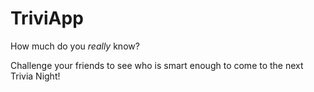 TriviApp
========

How much do you <i>really</i> know?

Challenge your friends to see who is smart enough to come to the next Trivia Night!